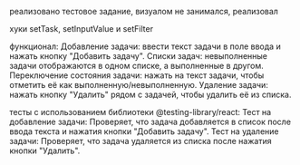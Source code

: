 реализовано тестовое задание, визуалом не занимался, реализовал 

хуки setTask, setInputValue и setFilter

функционал:
Добавление задачи: ввести текст задачи в поле ввода и нажать кнопку "Добавить задачу".
Списки задач: невыполненные задачи отображаются в одном списке, а выполненные в другом.
Переключение состояния задачи: нажать на текст задачи, чтобы отметить её как выполненную/невыполненную.
Удаление задачи: нажать кнопку "Удалить" рядом с задачей, чтобы удалить её из списка.

тесты с использованием библиотеки @testing-library/react:
Тест на добавление задачи:
Проверяет, что задача добавляется в список после ввода текста и нажатия кнопки "Добавить задачу".
Тест на удаление задачи:
Проверяет, что задача удаляется из списка после нажатия кнопки "Удалить".

